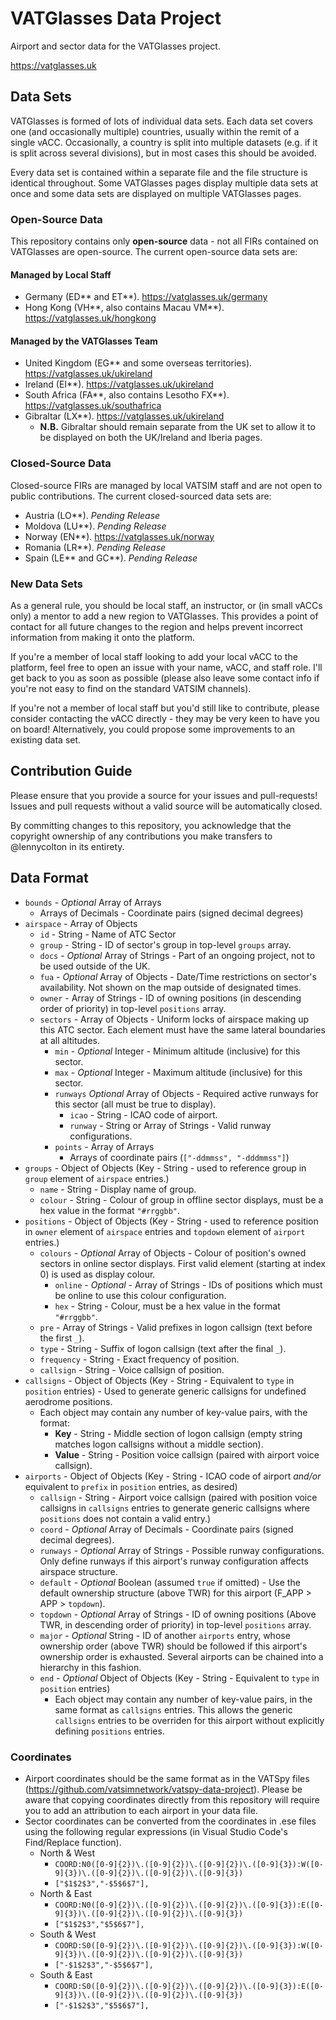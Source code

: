 # VATGlasses Data Project
Airport and sector data for the VATGlasses project.

https://vatglasses.uk

## Data Sets
VATGlasses is formed of lots of individual data sets. Each data set covers one (and occasionally multiple) countries, usually within the remit of a single vACC. Occasionally, a country is split into multiple datasets (e.g. if it is split across several divisions), but in most cases this should be avoided.

Every data set is contained within a separate file and the file structure is identical throughout. Some VATGlasses pages display multiple data sets at once and some data sets are displayed on multiple VATGlasses pages.

### Open-Source Data
This repository contains only **open-source** data - not all FIRs contained on VATGlasses are open-source. The current open-source data sets are:

#### Managed by Local Staff
- Germany (ED** and ET**). https://vatglasses.uk/germany
- Hong Kong (VH**, also contains Macau VM**). https://vatglasses.uk/hongkong

#### Managed by the VATGlasses Team
- United Kingdom (EG** and some overseas territories). https://vatglasses.uk/ukireland
- Ireland (EI**). https://vatglasses.uk/ukireland
- South Africa (FA**, also contains Lesotho FX**). https://vatglasses.uk/southafrica
- Gibraltar (LX**). https://vatglasses.uk/ukireland
  - **N.B.** Gibraltar should remain separate from the UK set to allow it to be displayed on both the UK/Ireland and Iberia pages.

### Closed-Source Data
Closed-source FIRs are managed by local VATSIM staff and are not open to public contributions. The current closed-sourced data sets are:

- Austria (LO**). _Pending Release_
- Moldova (LU**). _Pending Release_
- Norway (EN**). https://vatglasses.uk/norway
- Romania (LR**). _Pending Release_
- Spain (LE** and GC**). _Pending Release_

### New Data Sets
As a general rule, you should be local staff, an instructor, or (in small vACCs only) a mentor to add a new region to VATGlasses. This provides a point of contact for all future changes to the region and helps prevent incorrect information from making it onto the platform.

If you're a member of local staff looking to add your local vACC to the platform, feel free to open an issue with your name, vACC, and staff role. I'll get back to you as soon as possible (please also leave some contact info if you're not easy to find on the standard VATSIM channels). 

If you're not a member of local staff but you'd still like to contribute, please consider contacting the vACC directly - they may be very keen to have you on board! Alternatively, you could propose some improvements to an existing data set.

## Contribution Guide
Please ensure that you provide a source for your issues and pull-requests! Issues and pull requests without a valid source will be automatically closed.

By committing changes to this repository, you acknowledge that the copyright ownership of any contributions you make transfers to @lennycolton in its entirety.

## Data Format
- `bounds` - _Optional_ Array of Arrays
  - Arrays of Decimals - Coordinate pairs (signed decimal degrees)
- `airspace` - Array of Objects
  - `id` - String - Name of ATC Sector
  - `group` - String - ID of sector's group in top-level `groups` array.
  - `docs` - _Optional_ Array of Strings - Part of an ongoing project, not to be used outside of the UK.
  - `fua` - _Optional_ Array of Objects - Date/Time restrictions on sector's availability. Not shown on the map outside of designated times.
  - `owner` - Array of Strings - ID of owning positions (in descending order of priority) in top-level `positions` array.
  - `sectors` - Array of Objects - Uniform locks of airspace making up this ATC sector. Each element must have the same lateral boundaries at all altitudes.
    - `min` - _Optional_ Integer - Minimum altitude (inclusive) for this sector.
    - `max` - _Optional_ Integer - Maximum altitude (inclusive) for this sector.
    - `runways` _Optional_ Array of Objects - Required active runways for this sector (all must be true to display).
      - `icao` - String - ICAO code of airport.
      - `runway` - String or Array of Strings - Valid runway configurations.
    - `points` - Array of Arrays
      - Arrays of coordinate pairs (`["-ddmmss", "-dddmmss"]`)
- `groups` - Object of Objects (Key - String - used to reference group in `group` element of `airspace` entries.)
  - `name` - String - Display name of group.
  - `colour` - String - Colour of group in offline sector displays, must be a hex value in the format `"#rrggbb"`.
- `positions` - Object of Objects (Key - String - used to reference position in `owner` element of `airspace` entries and `topdown` element of `airport` entries.)
  - `colours` - _Optional_ Array of Objects - Colour of position's owned sectors in online sector displays. First valid element (starting at index 0) is used as display colour.
    - `online` - _Optional_ - Array of Strings - IDs of positions which must be online to use this colour configuration.
    - `hex` - String - Colour, must be a hex value in the format `"#rrggbb"`.
  - `pre` - Array of Strings - Valid prefixes in logon callsign (text before the first `_`).
  - `type` - String - Suffix of logon callsign (text after the final `_`).
  - `frequency` - String - Exact frequency of position.
  - `callsign` - String - Voice callsign of position.
- `callsigns` - Object of Objects (Key - String - Equivalent to `type` in `position` entries) - Used to generate generic callsigns for undefined aerodrome positions.
  - Each object may contain any number of key-value pairs, with the format:
    - **Key** - String - Middle section of logon callsign (empty string matches logon callsigns without a middle section).
    - **Value** - String - Position voice callsign (paired with airport voice callsign).
- `airports` - Object of Objects (Key - String - ICAO code of airport _and/or_ equivalent to `prefix` in `position` entries, as desired)
  - `callsign` - String - Airport voice callsign (paired with position voice callsigns in `callsigns` entries to generate generic callsigns where `positions` does not contain a valid entry.)
  - `coord` - _Optional_ Array of Decimals - Coordinate pairs (signed decimal degrees).
  - `runways` - _Optional_ Array of Strings - Possible runway configurations. Only define runways if this airport's runway configuration affects airspace structure.
  - `default` - _Optional_ Boolean (assumed `true` if omitted) - Use the default ownership structure (above TWR) for this airport (F_APP > APP > `topdown`).
  - `topdown` - _Optional_ Array of Strings - ID of owning positions (Above TWR, in descending order of priority) in top-level `positions` array.
  - `major` - _Optional_ String - ID of another `airports` entry, whose ownership order (above TWR) should be followed if this airport's ownership order is exhausted. Several airports can be chained into a hierarchy in this fashion.
  - `end` - _Optional_ Object of Objects (Key - String - Equivalent to `type` in `position` entries)
    - Each object may contain any number of key-value pairs, in the same format as `callsigns` entries. This allows the generic `callsigns` entries to be overriden for this airport without explicitly defining `positions` entries.

### Coordinates
- Airport coordinates should be the same format as in the VATSpy files (https://github.com/vatsimnetwork/vatspy-data-project). Please be aware that copying coordinates directly from this repository will require you to add an attribution to each airport in your data file.
- Sector coordinates can be converted from the coordinates in .ese files using the following regular expressions (in Visual Studio Code's Find/Replace function).
  - North & West
    - `COORD:N0([0-9]{2})\.([0-9]{2})\.([0-9]{2})\.([0-9]{3}):W([0-9]{3})\.([0-9]{2})\.([0-9]{2})\.([0-9]{3})`
    - `["$1$2$3","-$5$6$7"],`
  - North & East
    - `COORD:N0([0-9]{2})\.([0-9]{2})\.([0-9]{2})\.([0-9]{3}):E([0-9]{3})\.([0-9]{2})\.([0-9]{2})\.([0-9]{3})`
    - `["$1$2$3","$5$6$7"],`
  - South & West
    - `COORD:S0([0-9]{2})\.([0-9]{2})\.([0-9]{2})\.([0-9]{3}):W([0-9]{3})\.([0-9]{2})\.([0-9]{2})\.([0-9]{3})`
    - `["-$1$2$3","-$5$6$7"],`
  - South & East
    - `COORD:S0([0-9]{2})\.([0-9]{2})\.([0-9]{2})\.([0-9]{3}):E([0-9]{3})\.([0-9]{2})\.([0-9]{2})\.([0-9]{3})`
    - `["-$1$2$3","$5$6$7"],`
